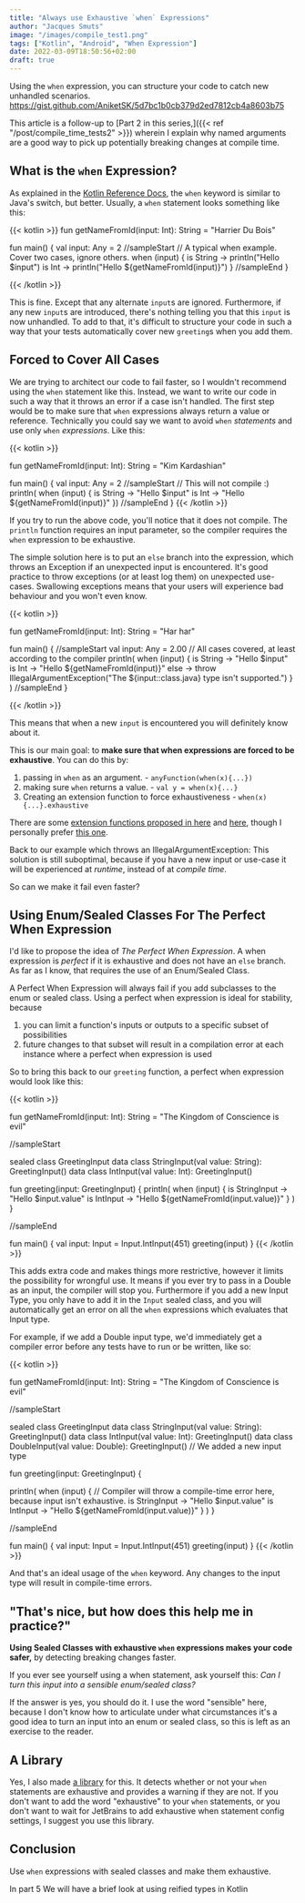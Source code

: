 ```yaml
---
title: "Always use Exhaustive `when` Expressions"
author: "Jacques Smuts"
image: "/images/compile_test1.png"
tags: ["Kotlin", "Android", "When Expression"]
date: 2022-03-09T18:50:56+02:00
draft: true
---
```


Using the `when` expression, you can structure your code to catch new unhandled scenarios.
https://gist.github.com/AniketSK/5d7bc1b0cb379d2ed7812cb4a8603b75

<!--more-->

This article is a follow-up to [Part 2 in this series,]({{< ref "/post/compile_time_tests2" >}}) wherein I explain why named arguments are a good way to pick up potentially breaking changes at compile time.

## What is the `when` Expression?

As explained in the [Kotlin Reference Docs](https://kotlinlang.org/docs/reference/control-flow.html), the `when` keyword is similar to Java's switch, but better. Usually, a `when` statement looks something like this:

{{< kotlin >}}
fun getNameFromId(input: Int): String = "Harrier Du Bois"

fun main() {
  val input: Any = 2
//sampleStart
  // A typical when example. Cover two cases, ignore others.
  when (input) {
      is String -> println("Hello $input")
      is Int -> println("Hello ${getNameFromId(input)}")
  }
//sampleEnd
}

{{< /kotlin >}}

This is fine. Except that any alternate `input`s are ignored. Furthermore, if any new `input`s are introduced, there's nothing telling you that this `input` is now unhandled. To add to that, it's difficult to structure your code in such a way that your tests automatically cover new `greeting`s when you add them.

## Forced to Cover All Cases

We are trying to architect our code to fail faster, so I wouldn't recommend using the `when` statement like this. Instead, we want to write our code in such a way that it throws an error if a case isn't handled. The first step would be to make sure that `when` expressions always return a value or reference. Technically you could say we want to avoid `when` *statements* and use only `when` *expressions*. Like this:

{{< kotlin >}}

fun getNameFromId(input: Int): String = "Kim Kardashian"

fun main() {
  val input: Any = 2
//sampleStart
  // This will not compile :)
  println( when (input) {
      is String -> "Hello $input"
      is Int -> "Hello ${getNameFromId(input)}"
  })
//sampleEnd
}
{{< /kotlin >}}

If you try to run the above code, you'll notice that it does not compile. The `println` function requires an input parameter, so the compiler requires the `when` expression to be exhaustive.

The simple solution here is to put an `else` branch into the expression, which throws an Exception if an unexpected input is encountered. It's good practice to throw exceptions (or at least log them) on unexpected use-cases. Swallowing exceptions means that your users will experience bad behaviour and you won't even know.

{{< kotlin >}}

fun getNameFromId(input: Int): String = "Har har"

fun main() {
//sampleStart
  val input: Any = 2.00
  // All cases covered, at least according to the compiler
  println(
    when (input) {
      is String -> "Hello $input"
      is Int -> "Hello ${getNameFromId(input)}"
      else -> throw IllegalArgumentException("The ${input::class.java} type isn't supported.")
    }
  )
//sampleEnd
}

{{< /kotlin >}}

This means that when a new `input` is encountered you will definitely know about it.

This is our main goal: to **make sure that when expressions are forced to be exhaustive**. You can do this by:
1. passing in `when` as an argument. - `anyFunction(when(x){...})`
2. making sure `when` returns a value. - `val y = when(x){...}`
3. Creating an extension function to force exhaustiveness - `when(x){...}.exhaustive`

There are some [extension functions proposed in here](https://youtrack.jetbrains.com/issue/KT-12380) and [here](https://blog.karumi.com/kotlin-android-development-6-months-into-it/), though I personally prefer [this one](https://gist.github.com/AniketSK/5d7bc1b0cb379d2ed7812cb4a8603b75).

Back to our example which throws an IllegalArgumentException: This solution is still suboptimal, because if you have a new input or use-case it will be experienced at *runtime*, instead of at *compile time*.

So can we make it fail even faster?

## Using Enum/Sealed Classes For The Perfect When Expression

I'd like to propose the idea of *The Perfect When Expression*. A when expression is *perfect* if it is exhaustive and does not have an `else` branch. As far as I know, that requires the use of an Enum/Sealed Class.

A Perfect When Expression will always fail if you add subclasses to the enum or sealed class. Using a perfect when expression is ideal for stability, because
1. you can limit a function's inputs or outputs to a specific subset of possibilities
2. future changes to that subset will result in a compilation error at each instance where a perfect when expression is used

So to bring this back to our `greeting` function, a perfect when expression would look like this:

{{< kotlin >}}

fun getNameFromId(input: Int): String = "The Kingdom of Conscience is evil"

//sampleStart

sealed class GreetingInput
data class StringInput(val value: String): GreetingInput()
data class IntInput(val value: Int): GreetingInput()

fun greeting(input: GreetingInput) {
  println(
    when (input) {
      is StringInput -> "Hello $input.value"
      is IntInput -> "Hello ${getNameFromId(input.value)}"
    }
  )
}

//sampleEnd

fun main() {
  val input: Input = Input.IntInput(451)
  greeting(input)
}
{{< /kotlin >}}

This adds extra code and makes things more restrictive, however it limits the possibility for wrongful use. It means if you ever try to pass in a Double as an input, the compiler will stop you. Furthermore if you add a new Input Type, you only have to add it in the `Input` sealed class, and you will automatically get an error on all the `when` expressions which evaluates that Input type.

For example, if we add a Double input type, we'd immediately get a compiler error before any tests have to run or be written, like so:

{{< kotlin >}}

fun getNameFromId(input: Int): String = "The Kingdom of Conscience is evil"

//sampleStart

sealed class GreetingInput
data class StringInput(val value: String): GreetingInput()
data class IntInput(val value: Int): GreetingInput()
data class DoubleInput(val value: Double): GreetingInput() // We added a new input type

fun greeting(input: GreetingInput) {

  println(
    when (input) { // Compiler will throw a compile-time error here, because input isn't exhaustive.
      is StringInput -> "Hello $input.value"
      is IntInput -> "Hello ${getNameFromId(input.value)}"
    }
  )
}

//sampleEnd

fun main() {
  val input: Input = Input.IntInput(451)
  greeting(input)
}
{{< /kotlin >}}

And that's an ideal usage of the `when` keyword. Any changes to the input type will result in compile-time errors.

## "That's nice, but how does this help me in practice?"

**Using Sealed Classes with exhaustive `when` expressions makes your code safer,** by detecting breaking changes faster.

If you ever see yourself using a when statement, ask yourself this:
*Can I turn this input into a sensible enum/sealed class?*

If the answer is yes, you should do it. I use the word "sensible" here, because I don't know how to articulate under what circumstances it's a good idea to turn an input into an enum or sealed class, so this is left as an exercise to the reader.

## A Library

Yes, I also made [a library](https://github.com/JacquesSmuts/ExhaustiveWhen) for this. It detects whether or not your `when` statements are exhaustive and provides a warning if they are not. If you don't want to add the word "exhaustive" to your `when` statements, or you don't want to wait for JetBrains to add exhaustive when statement config settings, I suggest you use this library.

## Conclusion

Use `when` expressions with sealed classes and make them exhaustive.

In part 5 We will have a brief look at using reified types in Kotlin
